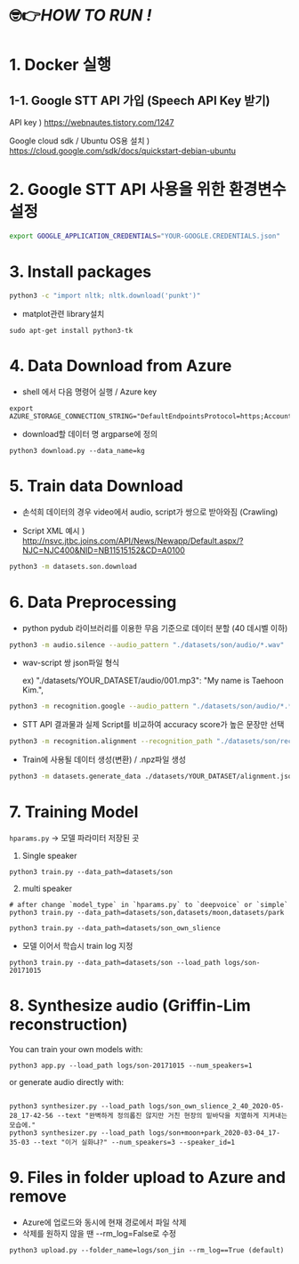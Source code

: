 # 🤓👉*HOW TO RUN !* 


# 1. Docker 실행

## 1-1. Google STT API 가입 (Speech API Key 받기)

API key ) https://webnautes.tistory.com/1247 <br>

Google cloud sdk / Ubuntu OS용 설치 ) https://cloud.google.com/sdk/docs/quickstart-debian-ubuntu

# 2. Google STT API 사용을 위한 환경변수 설정

```Bash
export GOOGLE_APPLICATION_CREDENTIALS="YOUR-GOOGLE.CREDENTIALS.json"
```
# 3. Install packages

```Bash
python3 -c "import nltk; nltk.download('punkt')"
```
- matplot관련 library설치
```
sudo apt-get install python3-tk
```

# 4. Data Download from Azure

- shell 에서 다음 명령어 실행 / Azure key

```
export AZURE_STORAGE_CONNECTION_STRING="DefaultEndpointsProtocol=https;AccountName=adlskyowon;AccountKey=pXaPQKkHngsedsHPyoP9o47j61y3yMS0AVzieNNq05DnyIA/J7QPhnv5cF8XXnXyU2ZPH+8rscJRbyy4kAOwEA==;EndpointSuffix=core.windows.net"

```

- download할 데이터 명 argparse에 정의
```
python3 download.py --data_name=kg
```


# 5. Train data Download

- 손석희 데이터의 경우 video에서 audio, script가 쌍으로 받아와짐 (Crawling)

-   Script XML 예시 ) http://nsvc.jtbc.joins.com/API/News/Newapp/Default.aspx/?NJC=NJC400&NID=NB11515152&CD=A0100

```Bash
python3 -m datasets.son.download
```

# 6. Data Preprocessing

- python pydub 라이브러리를 이용한 무음 기준으로 데이터 분할 (40 데시벨 이하)

```Bash
python3 -m audio.silence --audio_pattern "./datasets/son/audio/*.wav" 
```
- wav-script 쌍 json파일 형식 <br>

    ex) "./datasets/YOUR_DATASET/audio/001.mp3": "My name is Taehoon Kim.",
```Bash
python3 -m recognition.google --audio_pattern "./datasets/son/audio/*.*.wav"
```

- STT API 결과물과 실제 Script를 비교하여 accuracy score가 높은 문장만 선택

```Bash
python3 -m recognition.alignment --recognition_path "./datasets/son/recognition.json" --score_threshold=0.5
```
- Train에 사용될 데이터 생성(변환) / .npz파일 생성 
```Bash
python3 -m datasets.generate_data ./datasets/YOUR_DATASET/alignment.json
```

# 7. Training Model
`hparams.py` -> 모델 파라미터 저장된 곳

1) Single speaker
```
python3 train.py --data_path=datasets/son
```

2) multi speaker 
```
# after change `model_type` in `hparams.py` to `deepvoice` or `simple`
python3 train.py --data_path=datasets/son,datasets/moon,datasets/park

python3 train.py --data_path=datasets/son_own_slience
```

* 모델 이어서 학습시 train log 지정  <br>


```
python3 train.py --data_path=datasets/son --load_path logs/son-20171015 
```

# 8. Synthesize audio (Griffin-Lim reconstruction)

You can train your own models with:

```
python3 app.py --load_path logs/son-20171015 --num_speakers=1

```

or generate audio directly with:

```

python3 synthesizer.py --load_path logs/son_own_slience_2_40_2020-05-28_17-42-56 --text "완벽하게 정의롭진 않지만 거친 현장의 밑바닥을 치열하게 지켜내는 모습에."
python3 synthesizer.py --load_path logs/son+moon+park_2020-03-04_17-35-03 --text "이거 실화냐?" --num_speakers=3 --speaker_id=1  
```
# 9. Files in folder upload to Azure and remove
- Azure에 업로드와 동시에 현재 경로에서 파일 삭제
- 삭제를 원하지 않을 땐 --rm_log=False로 수정

```
python3 upload.py --folder_name=logs/son_jin --rm_log==True (default)
```